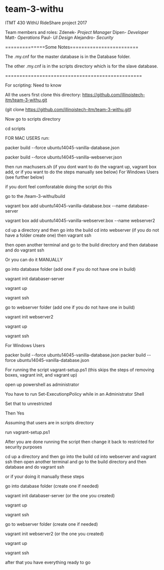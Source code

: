# team-3-withu
ITMT 430 WithU RideShare project 2017

Team members and roles:
Zdenek- *Project Manager*
Dipen- *Developer*
Matt- *Operations*
Paul- *UI Design* 
Alejandro- *Security*

==============Some Notes========================

The .my.cnf for the master database is in the 
Database folder.

The other .my.cnf is in the scripts directory
which is for the slave database.



================================================

For scripting: Need to know

All the users first clone this directory:
https://github.com/illinoistech-itm/team-3-withu.git

(git clone https://github.com/illinoistech-itm/team-3-withu.git)

Now go to scripts directory

cd scripts

FOR MAC USERS run:

packer build --force ubuntu14045-vanilla-database.json

packer build --force ubuntu14045-vanilla-webserver.json

then run machusers.sh (if you dont want to do the vagrant up, vagrant box add, or if you want to do the steps manually see below)
For Windows Users (see further below)

if you dont feel comforatable doing the script do this

go to the /team-3-withu/build

vagrant box add ubuntu14045-vanilla-database.box --name database-server

vagrant box add ubuntu14045-vanilla-webserver.box --name webserver2

cd up a directory and then go into the build cd into webserver (if you do not have a folder create one) then
vagrant ssh

then open another terminal and go to the build directory and then database and do 
vagrant ssh

Or you can do it MANUALLY

go into database folder (add one if you do not have one in build)

vagrant init databaser-server

vagrant up

vagrant ssh

go to webserver folder (add one if you do not have one in build) 

vagrant init webserver2

vagrant up 

vagrant ssh

For Windows Users

packer build --force ubuntu14045-vanilla-database.json
packer build --force ubuntu14045-vanilla-database.json

For running the script vagrant-setup.ps1 (this skips the steps of removing boxes, vagrant init, and vagrant up)

open up powershell as administrator 

You have to run Set-ExecutionpPolicy while in an Administrator Shell

Set that to unrestricted

Then Yes

Assuming that users are in scripts directory

run vagrant-setup.ps1

After you are done running the script then change it back to restricted for security purposes

cd up a directory and then go into the build cd into webserver and vagrant ssh
then open another terminal and go to the build directory and then database and do vagrant ssh

or if your doing it manually these steps

go into database folder (create one if needed)

vagrant init databaser-server (or the one you created)

vagrant up

vagrant ssh

go to webserver folder (create one if needed)

vagrant init webserver2 (or the one you created)

vagrant up 

vagrant ssh

after that you have everything ready to go

 


